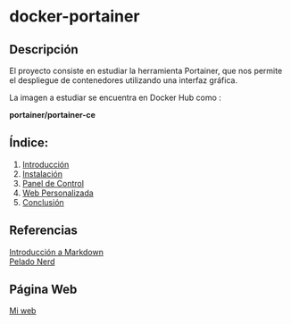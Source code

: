 # docker-portainer
## Descripción
El proyecto consiste en estudiar la herramienta Portainer, que nos permite el despliegue de contenedores utilizando una interfaz gráfica.

La imagen a estudiar se encuentra en Docker Hub como :

**portainer/portainer-ce**

## Índice:
1. [ Introducción ](https://github.com/anasalasro/docker-portainer/blob/main/introduccion.md)  
2. [ Instalación ](https://github.com/anasalasro/docker-portainer/blob/main/instalacion.md)  
3. [ Panel de Control ](https://github.com/anasalasro/docker-portainer/blob/main/paneldecontrol.md)  
4. [ Web Personalizada ](https://github.com/anasalasro/docker-portainer/blob/main/webpersonalizada.md)
5. [ Conclusión ](https://github.com/anasalasro/docker-portainer/blob/main/webpersonalizada.md)

## Referencias
[Introducción a Markdown](https://www.ionos.es/digitalguide/paginas-web/desarrollo-web/tutorial-de-markdown/#:~:text=Al%20igual%20que%20los%20hiperv%C3%ADnculos,a%20la%20imagen%20entre%20par%C3%A9ntesis.)  
[Pelado Nerd](https://www.youtube.com/watch?v=TSot5AnS-mk)
## Página Web
[Mi web](http://192.168.2.196:32777/)  

